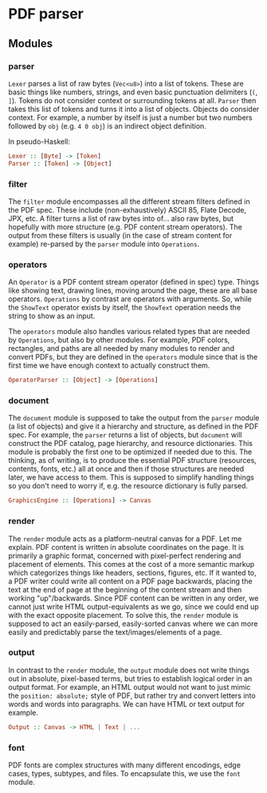 # PDF parser
## Modules
### parser
`Lexer` parses a list of raw bytes (`Vec<u8>`) into a list of tokens. These are basic things like numbers, strings, and even basic punctuation delimiters (`(`, `]`). Tokens do not consider context or surrounding tokens at all. `Parser` then takes this list of tokens and turns it into a list of objects. Objects do consider context. For example, a number by itself is just a number but two numbers followed by `obj` (e.g. `4 0 obj`) is an indirect object definition.

In pseudo-Haskell:
```haskell
Lexer :: [Byte] -> [Token]
Parser :: [Token] -> [Object]
```

### filter
The `filter` module encompasses all the different stream filters defined in the PDF spec. These include (non-exhaustively) ASCII 85, Flate Decode, JPX, etc. A filter turns a list of raw bytes into of... also raw bytes, but hopefully with more structure (e.g. PDF content stream operators). The output from these filters is usually (in the case of stream content for example) re-parsed by the `parser` module into `Operations`.

### operators
An `Operator` is a PDF content stream operator (defined in spec) type. Things like showing text, drawing lines, moving around the page, these are all base operators. `Operations` by contrast are operators with arguments. So, while the `ShowText` operator exists by itself, the `ShowText` operation needs the string to show as an input. 

The `operators` module also handles various related types that are needed by `Operations`, but also by other modules. For example, PDF colors, rectangles, and paths are all needed by many modules to render and convert PDFs, but they are defined in the `operators` module since that is the first time we have enough context to actually construct them.

```haskell
OperatorParser :: [Object] -> [Operations]
```

### document
The `document` module is supposed to take the output from the `parser` module (a list of objects) and give it a hierarchy and structure, as defined in the PDF spec. For example, the `parser` returns a list of objects, but `document` will construct the PDF catalog, page hierarchy, and resource dictionaries. This module is probably the first one to be optimized if needed due to this. The thinking, as of writing, is to produce the essential PDF structure (resources, contents, fonts, etc.) all at once and then if those structures are needed later, we have access to them. This is supposed to simplify handling things so you don't need to worry if, e.g. the resource dictionary is fully parsed.

```haskell
GraphicsEngine :: [Operations] -> Canvas
```

### render
The `render` module acts as a platform-neutral canvas for a PDF. Let me explain. PDF content is written in absolute coordinates on the page. It is primarily a graphic format, concerned with pixel-perfect rendering and placement of elements. This comes at the cost of a more semantic markup which categorizes things like headers, sections, figures, etc. If it wanted to, a PDF writer could write all content on a PDF page backwards, placing the text at the end of page at the beginning of the content stream and then working "up"/backwards. Since PDF content can be written in any order, we cannot just write HTML output-equivalents as we go, since we could end up with the exact opposite placement. To solve this, the `render` module is supposed to act an easily-parsed, easily-sorted canvas where we can more easily and predictably parse the text/images/elements of a page.

### output
In contrast to the `render` module, the `output` module does not write things out in absolute, pixel-based terms, but tries to establish logical order in an output format. For example, an HTML output would not want to just mimic the `position: absolute;` style of PDF, but rather try and convert letters into words and words into paragraphs. We can have HTML or text output for example.

```haskell
Output :: Canvas -> HTML | Text | ...
```

### font
PDF fonts are complex structures with many different encodings, edge cases, types, subtypes, and files. To encapsulate this, we use the `font` module.
